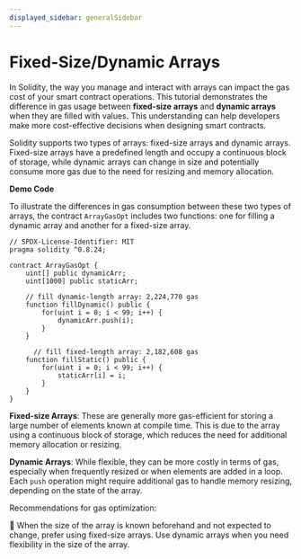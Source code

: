 ```yaml
---
displayed_sidebar: generalSidebar
---
```


# Fixed-Size/Dynamic Arrays

In Solidity, the way you manage and interact with arrays can impact the gas cost of your smart contract operations. This tutorial demonstrates the difference in gas usage between **fixed-size arrays** and **dynamic arrays** when they are filled with values. This understanding can help developers make more cost-effective decisions when designing smart contracts.

Solidity supports two types of arrays: fixed-size arrays and dynamic arrays. Fixed-size arrays have a predefined length and occupy a continuous block of storage, while dynamic arrays can change in size and potentially consume more gas due to the need for resizing and memory allocation.

**Demo Code**

To illustrate the differences in gas consumption between these two types of arrays, the contract `ArrayGasOpt` includes two functions: one for filling a dynamic array and another for a fixed-size array.

```solidity
// SPDX-License-Identifier: MIT
pragma solidity ^0.8.24;

contract ArrayGasOpt {
    uint[] public dynamicArr;
    uint[1000] public staticArr;

    // fill dynamic-length array: 2,224,770 gas
    function fillDynamic() public {
        for(uint i = 0; i < 99; i++) {
            dynamicArr.push(i);
        }
    }

      // fill fixed-length array: 2,182,608 gas
    function fillStatic() public {
        for(uint i = 0; i < 99; i++) {
            staticArr[i] = i;
        }
    }
}
```

**Fixed-size Arrays**: These are generally more gas-efficient for storing a large number of elements known at compile time. This is due to the array using a continuous block of storage, which reduces the need for additional memory allocation or resizing.

**Dynamic Arrays**: While flexible, they can be more costly in terms of gas, especially when frequently resized or when elements are added in a loop. Each `push` operation might require additional gas to handle memory resizing, depending on the state of the array.

Recommendations for gas optimization:

🌟 When the size of the array is known beforehand and not expected to change, prefer using fixed-size arrays. Use dynamic arrays when you need flexibility in the size of the array.
